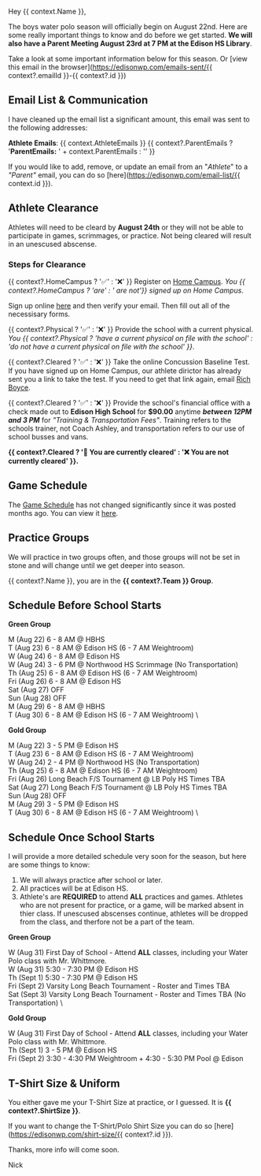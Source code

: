 Hey {{ context.Name }},

The boys water polo season will officially begin on August 22nd. Here are some really important things to know and do before we get started. **We will also have a Parent Meeting August 23rd at 7 PM at the Edison HS Library**. 

Take a look at some important information below for this season. Or 
[view this email in the browser](https://edisonwp.com/emails-sent/{{ context?.emailId }}-{{ context?.id }})

## Email List & Communication

I have cleaned up the email list a significant amount, this email was sent to the following addresses:

**Athlete Emails**: {{ context.AthleteEmails }}
{{ context?.ParentEmails ? '**ParentEmails:** ' + context.ParentEmails : '' }}

If you would like to add, remove, or update an email from an "_Athlete_" to a _"Parent"_ email, you can do so [here](https://edisonwp.com/email-list/{{ context.id }}).

## Athlete Clearance

Athletes will need to be cleard by **August 24th** or they will not be able to participate in games, scrimmages, or practice. Not being cleared will result in an unescused abscense. 

### Steps for Clearance

{{ context?.HomeCampus ? '✅' : '❌' }} Register on [Home Campus](https://www.homecampus.com). _You {{  context?.HomeCampus ? 'are' : ' are not'}} signed up on Home Campus_.

Sign up online [here](https://www.homecampus.com) and then verify your email. Then fill out all of the necessisary forms. 

{{ context?.Physical ? '✅' : '❌' }} Provide the school with a current physical. _You {{ context?.Physical ? 'have a current physical on file with the school' : 'do not have a current physical on file with the school' }}_.

{{ context?.Cleared ? '✅' : '❌' }} Take the online Concussion Baseline Test. If you have signed up on Home Campus, our athlete dirictor has already sent you a link to take the test. If you need to get that link again, email [Rich Boyce](mailto:rboyce@hbuhsd.edu).

{{ context?.Cleared ? '✅' : '❌' }} Provide the school's financial office with a check made out to **Edison High School** for **$90.00** anytime **_between 12PM and 3 PM_**  for _"Training & Transportation Fees"_. Training refers to the schools trainer, not Coach Ashley, and transportation refers to our use of school busses and vans. 

**{{ context?.Cleared ? '🎉 You are currently cleared' : '❌ You are not currently cleared' }}.**

## Game Schedule

The [Game Schedule](https://edisonwp.com/boys) has not changed significantly since it was posted months ago. You can view it [here](https://edisonwp.com/boys).

## Practice Groups

We will practice in two groups often, and those groups will not be set in stone and will change until we get deeper into season. 

{{ context?.Name }}, you are in the **{{ context?.Team }} Group**.

## Schedule Before School Starts

**Green Group**

M (Aug 22) 6 - 8 AM @ HBHS \
T (Aug 23) 6 - 8 AM @ Edison HS (6 - 7 AM Weightroom) \
W (Aug 24) 6 - 8 AM @ Edison HS \
W (Aug 24) 3 - 6 PM @ Northwood HS Scrimmage (No Transportation) \
Th (Aug 25) 6 - 8 AM @ Edison HS (6 - 7 AM Weightroom) \
Fri (Aug 26) 6 - 8 AM @ Edison HS \
Sat (Aug 27) OFF \
Sun (Aug 28) OFF \
M (Aug 29) 6 - 8 AM @ HBHS \
T (Aug 30) 6 - 8 AM @ Edison HS (6 - 7 AM Weightroom) \

**Gold Group**

M (Aug 22) 3 - 5 PM @ Edison HS \
T (Aug 23) 6 - 8 AM @ Edison HS (6 - 7 AM Weightroom) \
W (Aug 24) 2 - 4 PM @ Northwood HS (No Transportation) \
Th (Aug 25) 6 - 8 AM @ Edison HS (6 - 7 AM Weightroom) \
Fri (Aug 26) Long Beach F/S Tournament @ LB Poly HS Times TBA \
Sat (Aug 27) Long Beach F/S Tournament @ LB Poly HS Times TBA \
Sun (Aug 28) OFF \
M (Aug 29) 3 - 5 PM @ Edison HS \
T (Aug 30) 6 - 8 AM @ Edison HS (6 - 7 AM Weightroom) \


## Schedule Once School Starts

I will provide a more detailed schedule very soon for the season, but here are some things to know: 

1. We will always practice after school or later. 
2. All practices will be at Edison HS. 
3. Athlete's are **REQUIRED** to attend **ALL** practices and games. Athletes who are not present for practice, or a game, will be marked absent in thier class. If unescused abscenses continue, athletes will be dropped from the class, and therfore not be a part of the team.

**Green Group**

W (Aug 31) First Day of School - Attend **ALL** classes, including your Water Polo class with Mr. Whittmore. \
W (Aug 31) 5:30 - 7:30 PM @ Edison HS \
Th (Sept 1) 5:30 - 7:30 PM @ Edison HS \
Fri (Sept 2) Varsity Long Beach Tournament - Roster and Times TBA \
Sat (Sept 3) Varsity Long Beach Tournament - Roster and Times TBA (No Transportation) \

**Gold Group**

W (Aug 31) First Day of School - Attend **ALL** classes, including your Water Polo class with Mr. Whittmore. \
Th (Sept 1) 3 - 5 PM @ Edison HS \
Fri (Sept 2) 3:30 - 4:30 PM Weightroom + 4:30 - 5:30 PM Pool @ Edison

## T-Shirt Size & Uniform

You either gave me your T-Shirt Size at practice, or I guessed. It is **{{ context?.ShirtSize }}**.

If you want to change the T-Shirt/Polo Shirt Size you can do so [here](https://edisonwp.com/shirt-size/{{ context?.id }}).

Thanks, more info will come soon.

Nick

